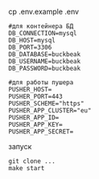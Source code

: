 cp .env.example .env

```dotenv
#для контейнера БД
DB_CONNECTION=mysql
DB_HOST=mysql
DB_PORT=3306
DB_DATABASE=buckbeak
DB_USERNAME=buckbeak
DB_PASSWORD=buckbeak

#для работы пушера
PUSHER_HOST=
PUSHER_PORT=443
PUSHER_SCHEME="https"
PUSHER_APP_CLUSTER="eu"
PUSHER_APP_ID=
PUSHER_APP_KEY=
PUSHER_APP_SECRET=
```


запуск 

```shell
git clone ...
make start
```
